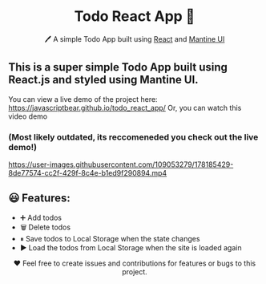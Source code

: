<h1 align="center">Todo React App  📝</h1>  
<p align="center">
  🖊️ A simple Todo App built using <a href="https://reactjs.org/">React</a> and <a href="https://mantine.dev/">Mantine UI</a>
</p>

## This is a super simple Todo App built using React.js and styled using Mantine UI.

You can view a live demo of the project here: https://javascriptbear.github.io/todo_react_app/
Or, you can watch this video demo

### **(Most likely outdated, its reccomeneded you check out the live demo!)**

https://user-images.githubusercontent.com/109053279/178185429-8de77574-cc2f-429f-8c4e-b1ed9f290894.mp4

## 😃 Features:

- ➕ Add todos
- 🗑️ Delete todos
- ⏸ Save todos to Local Storage when the state changes
- ▶️ Load the todos from Local Storage when the site is loaded again

<p align="center">
  ❤️ Feel free to create issues and contributions for features or bugs to this project.
</p>
